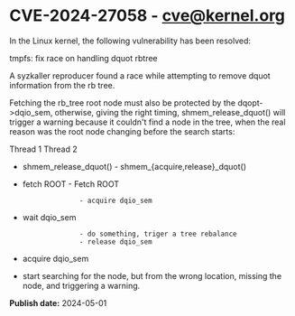 # CVE-2024-27058 - cve@kernel.org

In the Linux kernel, the following vulnerability has been resolved:

tmpfs: fix race on handling dquot rbtree

A syzkaller reproducer found a race while attempting to remove dquot
information from the rb tree.

Fetching the rb_tree root node must also be protected by the
dqopt->dqio_sem, otherwise, giving the right timing, shmem_release_dquot()
will trigger a warning because it couldn't find a node in the tree, when
the real reason was the root node changing before the search starts:

Thread 1				Thread 2
- shmem_release_dquot()			- shmem_{acquire,release}_dquot()

- fetch ROOT				- Fetch ROOT

					- acquire dqio_sem
- wait dqio_sem

					- do something, triger a tree rebalance
					- release dqio_sem

- acquire dqio_sem
- start searching for the node, but
  from the wrong location, missing
  the node, and triggering a warning.

**Publish date:** 2024-05-01
